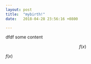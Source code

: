 ```yaml
---
layout: post
title:  "mybirth!"
date:   2018-04-28 23:56:16 +0800

---
```

dfdf
some content

$$f(x)$$

$f(x)$
